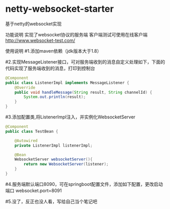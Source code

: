 # netty-websocket-starter
基于netty的websocket实现

功能说明
实现了websocket协议的服务端
客户端测试可使用在线客户端 http://www.websocket-test.com/

使用说明
#1.添加maven依赖（jdk版本大于1.8）

#2.实现MessageListener接口，可对服务端收到的消息自定义处理如下，下面的代码实现了服务端收到的消息，打印到控制台
```java
@Component
public class ListenerImpl implements MessageListener {
    @Override
    public void handleMessage(String result, String channelId) {
        System.out.println(result);
    }
}
```
#3.添加配置类,将ListenerImpl注入，并实例化WebsocketServer
```java
@Component
public class TestBean {

    @Autowired
    private ListenerImpl listenerImpl;

    @Bean
    WebsocketServer websocketServer(){
        return new WebsocketServer(listener);
    }
}
```
#4.服务端默认端口8090，可在springboot配置文件，添加如下配置，更改启动端口
websocket.port=8091

#5.没了，反正也没人看，写给自己当个笔记吧


